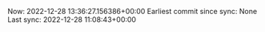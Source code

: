 Now: 2022-12-28 13:36:27.156386+00:00 Earliest commit since sync: None Last sync: 2022-12-28 11:08:43+00:00
